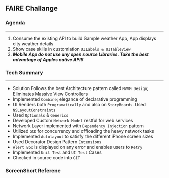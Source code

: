 ## FAIRE Challange

### Agenda
---
1. Consume the existing API to build Sample weather App, App displays city weather details
2. Show case skills in customiation `UILabels & UITableView`
3. ***Mobile App do not use any open source Libraries. Take the best advantage of Apples native APIS***

### Tech Summary 
---
* Solution Follows the best Architecture pattern called `MVVM Design`; Eliminates Massive View Controllers
* Implemented `Combine`; elegance of declarative programming
* UI Renders both `Programatically` and also on `StoryBoards`. Used `NSLayoutConstraints`
* Used `Optionals` & `Generics`
* Developed Custom `Network Model` restful for web services 
* Network Layer implemented with `Dependency Injection` pattern
* Utilized `GCD` for concurrency and offloading the heavy network tasks
* Implemented `Autolayout` to satisfy the different iPhone screen sizes
* Used Decorator Design Pattern `Entensions`
* `Alert Box` is displayed on any error and enables users to `Retry`
* Implemented `Unit Test` and `UI Test` Cases
* Checked in source code into `GIT`

### ScreenShort Referene
